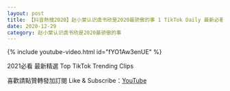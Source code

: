 ```yaml
---
layout: post
title: 【抖音熱搜2020】赵小棠认识虞书欣是2020最骄傲的事 1 TikTok Daily 最新必看精選合集2020 12 29
date: 2020-12-29
category: 赵小棠认识虞书欣是2020最骄傲的事
---
```


{% include youtube-video.html id="fYO1Aw3enUE" %}

2021必看 最新精選 Top TikTok Trending Clips

喜歡請點贊轉發加訂閱 Like & Subscribe：[YouTube](https://www.youtube.com/channel/UCAoR7VcanIPd04uEq_GIylA/videos)

